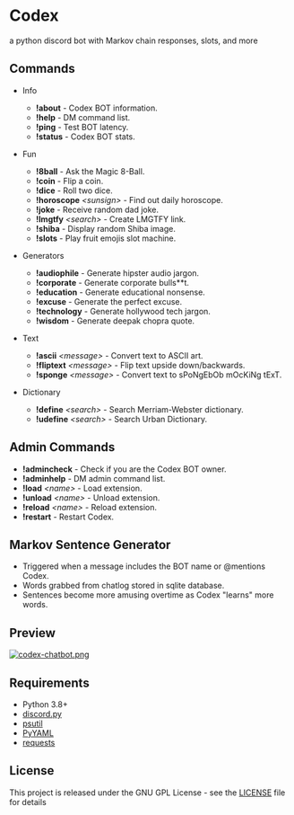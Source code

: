 # Codex
a python discord bot with Markov chain responses, slots, and more

## Commands
* Info
    - **!about** - Codex BOT information.
    - **!help** - DM command list.
    - **!ping** - Test BOT latency.
    - **!status** - Codex BOT stats.

* Fun
    - **!8ball** - Ask the Magic 8-Ball.
    - **!coin** - Flip a coin.
    - **!dice** - Roll two dice.
    - **!horoscope** *\<sunsign>* - Find out daily horoscope.
    - **!joke** - Receive random dad joke.
    - **!lmgtfy** *\<search>* - Create LMGTFY link.
    - **!shiba** - Display random Shiba image.
    - **!slots** - Play fruit emojis slot machine.

* Generators
    - **!audiophile** - Generate hipster audio jargon.
    - **!corporate** - Generate corporate bulls**t.
    - **!education** - Generate educational nonsense.
    - **!excuse** - Generate the perfect excuse.
    - **!technology** - Generate hollywood tech jargon.
    - **!wisdom** - Generate deepak chopra quote.

* Text
    - **!ascii** *\<message>* - Convert text to ASCII art.
    - **!fliptext** *\<message>* - Flip text upside down/backwards.
    - **!sponge** *\<message>* - Convert text to sPoNgEbOb mOcKiNg tExT.

* Dictionary
    - **!define** *\<search>* - Search Merriam-Webster dictionary.
    - **!udefine** *\<search>* - Search Urban Dictionary.

## Admin Commands
- **!admincheck** - Check if you are the Codex BOT owner.
- **!adminhelp** - DM admin command list.
- **!load** *\<name>* - Load extension.
- **!unload** *\<name>* - Unload extension.
- **!reload** *\<name>* - Reload extension.
- **!restart** - Restart Codex.

## Markov Sentence Generator
- Triggered when a message includes the BOT name or @mentions Codex.
- Words grabbed from chatlog stored in sqlite database.
- Sentences become more amusing overtime as Codex "learns" more words.

## Preview
[![codex-chatbot.png](https://i.imgur.com/GsFqPu8.gif)](https://imgur.com/a/VX450os)

## Requirements
* Python 3.8+
* [discord.py](https://pypi.org/project/discord.py/)
* [psutil](https://pypi.org/project/psutil/)
* [PyYAML](https://pypi.org/project/PyYAML/)
* [requests](https://pypi.org/project/requests/)

## License
This project is released under the GNU GPL License - see the [LICENSE](LICENSE) file for details